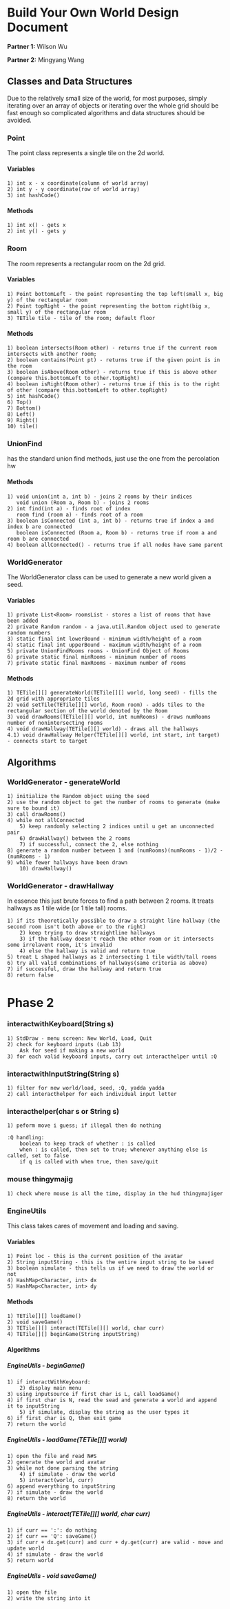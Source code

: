 # Build Your Own World Design Document

**Partner 1:**
Wilson Wu

**Partner 2:**
Mingyang Wang

## Classes and Data Structures
Due to the relatively small size of the world, for most purposes, simply iterating over an array of objects or iterating over the whole grid should be fast enough so complicated algorithms and data structures should be avoided.

### Point
The point class represents a single tile on the 2d world.

#### Variables
    1) int x - x coordinate(column of world array)
    2) int y - y coordinate(row of world array)
    3) int hashCode()
#### Methods
    1) int x() - gets x
    2) int y() - gets y

### Room 
The room represents a rectangular room on the 2d grid.

#### Variables
    1) Point bottomLeft - the point representing the top left(small x, big y) of the rectangular room
    2) Point topRight - the point representing the bottom right(big x, small y) of the rectangular room
    3) TETile tile - tile of the room; default floor

#### Methods
    1) boolean intersects(Room other) - returns true if the current room intersects with another room;
    2) boolean contains(Point pt) - returns true if the given point is in the room
    3) boolean isAbove(Room other) - returns true if this is above other (compare this.bottomLeft to other.topRight)
    4) boolean isRight(Room other) - returns true if this is to the right of other (compare this.bottomLeft to other.topRight)
    5) int hashCode()
    6) Top()
    7) Bottom()
    8) Left()
    9) Right()
    10) tile()

### UnionFind
has the standard union find methods, just use the one from the percolation hw
#### Methods
    1) void union(int a, int b) - joins 2 rooms by their indices
       void union (Room a, Room b) - joins 2 rooms
    2) int find(int a) - finds root of index
       room find (room a) - finds root of a room
    3) boolean isConnected (int a, int b) - returns true if index a and index b are connected
       boolean isConnected (Room a, Room b) - returns true if room a and room b are connected
    4) boolean allConnected() - returns true if all nodes have same parent
    
### WorldGenerator
The WorldGenerator class can be used to generate a new world given a seed.

#### Variables
    1) private List<Room> roomsList - stores a list of rooms that have been added
    2) private Random random - a java.util.Random object used to generate random numbers
    3) static final int lowerBound - minimum width/height of a room
    4) static final int upperBound - maximum width/height of a room
    5) private UnionFindRooms rooms - UnionFind Object of Rooms
    6) private static final minRooms - minimum number of rooms
    7) private static final maxRooms - maximum number of rooms
    

#### Methods
    1) TETile[][] generateWorld(TETile[][] world, long seed) - fills the 2d grid with appropriate tiles
    2) void setTile(TETile[][] world, Room room) - adds tiles to the rectangular section of the world denoted by the Room
    3) void drawRooms(TETile[][] world, int numRooms) - draws numRooms number of nonintersecting rooms
    4) void drawHallway(TETile[][] world) - draws all the hallways
    4.1) void drawHallway Helper(TETile[][] world, int start, int target) - connects start to target
    
## Algorithms

### WorldGenerator - generateWorld
    1) initialize the Random object using the seed
    2) use the random object to get the number of rooms to generate (make sure to bound it)
    3) call drawRooms()
    4) while not allConnected
        5) keep randomly selecting 2 indices until u get an unconnected pair
        6) drawHallway() between the 2 rooms
        7) if successful, connect the 2, else nothing
    8) generate a random number between 1 and (numRooms)(numRooms - 1)/2 - (numRooms - 1)
    9) while fewer hallways have been drawn
        10) drawHallway()
        
      
### WorldGenerator - drawHallway
In essence this just brute forces to find a path between 2 rooms. It treats hallways as 1 tile wide (or 1 tile tall) rooms.
    
    1) if its theoretically possible to draw a straight line hallway (the second room isn't both above or to the right)
        2) keep trying to draw straightline hallways
        3) if the hallway doesn't reach the other room or it intersects some irrelavent room, it's invalid
        4) else the hallway is valid and return true
    5) treat L shaped hallways as 2 intersecting 1 tile width/tall rooms
    6) try all valid combinations of hallways(same criteria as above) 
    7) if successful, draw the hallway and return true
    8) return false
    




# Phase 2
### interactwithKeyboard(String s)
    1) StdDraw - menu screen: New World, Load, Quit
    2) check for keyboard inputs (Lab 13)
        Ask for seed if making a new world
    3) for each valid keyboard inputs, carry out interacthelper until :Q

### interactwithInputString(String s)
    1) filter for new world/load, seed, :Q, yadda yadda
    2) call interacthelper for each individual input letter

### interacthelper(char s or String s)
    1) peform move i guess; if illegal then do nothing
    
    :Q handling:
        boolean to keep track of whether : is called
        when : is called, then set to true; whenever anything else is called, set to false
        if q is called with when true, then save/quit
        
### mouse thingymajig
    1) check where mouse is all the time, display in the hud thingymajiger
    
### EngineUtils
This class takes cares of movement and loading and saving.

#### Variables
    
    1) Point loc - this is the current position of the avatar
    2) String inputString - this is the entire input string to be saved
    3) boolean simulate - this tells us if we need to draw the world or not
    4) HashMap<Character, int> dx
    5) HashMap<Character, int> dy
    
#### Methods
    
    1) TETile[][] loadGame() 
    2) void saveGame()
    3) TETile[][] interact(TETile[][] world, char curr)
    4) TETile[][] beginGame(String inputString)

#### Algorithms

##### EngineUtils - beginGame()
    
    1) if interactWithKeyboard:
        2) display main menu
    3) using inputsource if first char is L, call loadGame()
    4) if first char is N, read the sead and generate a world and append it to inputString
        5) if simulate, display the string as the user types it
    6) if first char is Q, then exit game
    7) return the world
    
##### EngineUtils - loadGame(TETile[][] world) 

    1) open the file and read N#S
    2) generate the world and avatar
    3) while not done parsing the string
        4) if simulate - draw the world
        5) interact(world, curr)
    6) append everything to inputString
    7) if simulate - draw the world
    8) return the world

##### EngineUtils - interact(TETile[][] world, char curr)

    1) if curr == ':': do nothing
    2) if curr == 'Q': saveGame()
    3) if curr + dx.get(curr) and curr + dy.get(curr) are valid - move and update world 
    4) if simulate - draw the world
    5) return world

##### EngineUtils - void saveGame()

    1) open the file
    2) write the string into it
    
